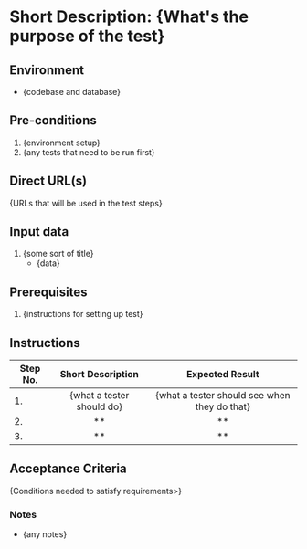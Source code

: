 # Short Description: {What's the purpose of the test}

## Environment

* {codebase and database}

## Pre-conditions

1. {environment setup}
2. {any tests that need to be run first}

## Direct URL(s)

{URLs that will be used in the test steps}

## Input data

1. {some sort of title}
    * {data}

## Prerequisites

1. {instructions for setting up test}

## Instructions

| Step No.      | Short Description           | Expected Result  |
| ------------- |:-------------:              |:-----:|
| 1.            | {what a tester should do}     | {what a tester should see when they do that}   |
| 2.            |         **           |  **     |
| 3.            |         **            |  **     |


## Acceptance Criteria

{Conditions needed to satisfy requirements>}

### Notes

* {any notes}
